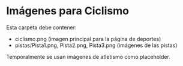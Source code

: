 # Imágenes para Ciclismo

Esta carpeta debe contener:
- ciclismo.png (imagen principal para la página de deportes)
- pistas/Pista1.png, Pista2.png, Pista3.png (imágenes de las pistas)

Temporalmente se usan imágenes de atletismo como placeholder.